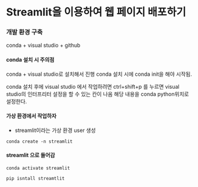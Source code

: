# Streamlit을 이용하여 웹 페이지 배포하기 


### 개발 환경 구축 
conda + visual studio + github 
#### conda 설치 시 주의점 
conda + visual studio로 설치해서 진행 
conda 설치 시에 conda init을 해야 시작됨. 

conda 설치 후에 visual studio 에서 작업하려면 ctrl+shift+p 를 누르면 visual studio의 인터프리터 설정을 할 수 있는 칸이 나옴
해당 내용을 conda python위치로 설정한다. 




#### 가상 환경에서 작업하자 


* streamlit이라는 가상 환경 user 생성 
```
conda create -n streamlit 
```

#### streamlit 으로 들어감 
``` 
conda activate streamlit 
```




```
pip isntall streamtlit 
```

 

